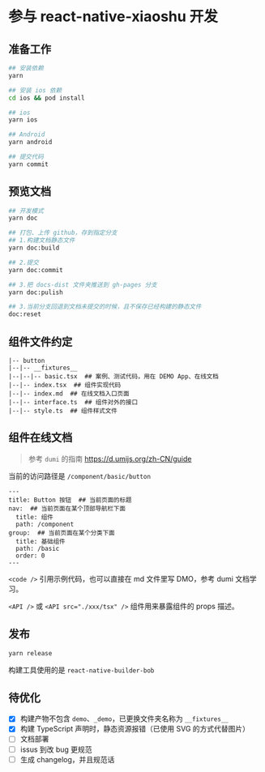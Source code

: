 # 参与 react-native-xiaoshu 开发

## 准备工作

```bash
## 安装依赖
yarn

## 安装 ios 依赖
cd ios && pod install
```

```bash
## ios
yarn ios

## Android
yarn android

## 提交代码
yarn commit
```

## 预览文档

```bash
## 开发模式
yarn doc

## 打包、上传 github，存到指定分支
## 1.构建文档静态文件
yarn doc:build

## 2.提交
yarn doc:commit

## 3.把 docs-dist 文件夹推送到 gh-pages 分支
yarn doc:pulish

## 3.当前分支回退到文档未提交的时候，且不保存已经构建的静态文件
doc:reset
```

## 组件文件约定

```
|-- button
|--|-- __fixtures__
|--|--|-- basic.tsx  ## 案例、测试代码，用在 DEMO App、在线文档
|--|-- index.tsx  ## 组件实现代码
|--|-- index.md  ## 在线文档入口页面
|--|-- interface.ts  ## 组件对外的接口
|--|-- style.ts  ## 组件样式文件
```

## 组件在线文档

> 参考 `dumi` 的指南 https://d.umijs.org/zh-CN/guide

当前的访问路径是 `/component/basic/button`

```
---
title: Button 按钮  ## 当前页面的标题
nav:  ## 当前页面在某个顶部导航栏下面
  title: 组件
  path: /component
group:  ## 当前页面在某个分类下面
  title: 基础组件
  path: /basic
  order: 0
---
```

`<code />` 引用示例代码，也可以直接在 md 文件里写 DMO，参考 dumi 文档学习。

`<API />` 或 `<API src="./xxx/tsx" />` 组件用来暴露组件的 props 描述。

## 发布

```bash
yarn release
```

构建工具使用的是 `react-native-builder-bob`

## 待优化

- [x] 构建产物不包含 `demo`、`_demo`，已更换文件夹名称为 `__fixtures__`
- [x] 构建 TypeScript 声明时，静态资源报错（已使用 SVG 的方式代替图片）
- [ ] 文档部署
- [ ] issus 到改 bug 更规范
- [ ] 生成 changelog，并且规范话
